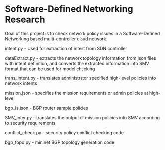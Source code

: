 # Software-Defined Networking Research
Goal of this project is to check network policy issues in a Software-Defined Networking based multi-controller cloud network.

intent.py - Used for extraction of intent from SDN controller

dataExtract.py - extracts the network topology information from json files with intent definition,
                 and converts the extracted information into SMV format that can be used for model checking

trans_intent.py - translates administrator specified high-level policies into network intents

mission.json - specifies the mission requirements or admin policies at high-level

bgp_ls.json - BGP router sample policies

SMV_inter.py - translates the output of mission policies into SMV according to security requirements

conflict_check.py - security policy conflict checking code

bgp_topo.py - mininet BGP topology generation code


